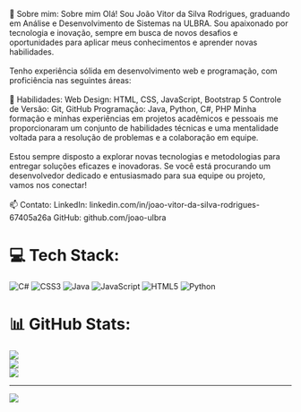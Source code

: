 

💫 Sobre mim:
Sobre mim Olá! Sou João Vitor da Silva Rodrigues, graduando em Análise e Desenvolvimento de Sistemas na ULBRA. Sou apaixonado por tecnologia e inovação, sempre em busca de novos desafios e oportunidades para aplicar meus conhecimentos e aprender novas habilidades.<br><br>Tenho experiência sólida em desenvolvimento web e programação, com proficiência nas seguintes áreas:<br><br>💼 Habilidades: Web Design: HTML, CSS, JavaScript, Bootstrap 5 Controle de Versão: Git, GitHub Programação: Java, Python, C#, PHP Minha formação e minhas experiências em projetos acadêmicos e pessoais me proporcionaram um conjunto de habilidades técnicas e uma mentalidade voltada para a resolução de problemas e a colaboração em equipe.<br><br>Estou sempre disposto a explorar novas tecnologias e metodologias para entregar soluções eficazes e inovadoras. Se você está procurando um desenvolvedor dedicado e entusiasmado para sua equipe ou projeto, vamos nos conectar!<br><br>📫 Contato: LinkedIn: linkedin.com/in/joao-vitor-da-silva-rodrigues-67405a26a GitHub: github.com/joao-ulbra


# 💻 Tech Stack:
![C#](https://img.shields.io/badge/c%23-%23239120.svg?style=for-the-badge&logo=csharp&logoColor=white) ![CSS3](https://img.shields.io/badge/css3-%231572B6.svg?style=for-the-badge&logo=css3&logoColor=white) ![Java](https://img.shields.io/badge/java-%23ED8B00.svg?style=for-the-badge&logo=openjdk&logoColor=white) ![JavaScript](https://img.shields.io/badge/javascript-%23323330.svg?style=for-the-badge&logo=javascript&logoColor=%23F7DF1E) ![HTML5](https://img.shields.io/badge/html5-%23E34F26.svg?style=for-the-badge&logo=html5&logoColor=white) ![Python](https://img.shields.io/badge/python-3670A0?style=for-the-badge&logo=python&logoColor=ffdd54)
# 📊 GitHub Stats:
![](https://github-readme-stats.vercel.app/api?username=joao-ulbra&theme=dark&hide_border=false&include_all_commits=false&count_private=false)<br/>
![](https://github-readme-streak-stats.herokuapp.com/?user=joao-ulbra&theme=dark&hide_border=false)<br/>
![](https://github-readme-stats.vercel.app/api/top-langs/?username=joao-ulbra&theme=dark&hide_border=false&include_all_commits=false&count_private=false&layout=compact)

---
[![](https://visitcount.itsvg.in/api?id=joao-ulbra&icon=0&color=0)](https://visitcount.itsvg.in)

<!-- Proudly created with GPRM ( https://gprm.itsvg.in ) -->
